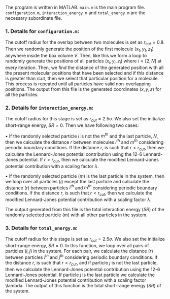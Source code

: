 The program is written in MATLAB. `main.m` is the main program file. `configuration.m`, `interaction_energy.m` and `total_energy.m` are the necessary subordinate file. 

### 1. Details for `configuration.m`:
The cutoff radius for the overlap between two molecules is set as $r_{cut} = 0.8$. Then we randomly generate the position of the first molecule $(x_1, y_1, z_1)$ anywhere inside the box volume $V$. Then, like this we form a loop to randomly generate the positions of all particles $(x_i, y_i, z_i)$ where $i=[2,N]$ at every iteration. Then, we find the distance of the generated position with all the present molecular positions that have been selected and if this distance is greater than rcut, then we select that particular position for a molecule. This process is repeated until all particles have valid non-overlapping positions. The output from this file is the generated coordinates $(x, y, z)$ for all the particles.


### 2. Details for `interaction_energy.m`:
The cutoff radius for this stage is set as $r_{cut}=2.5σ$. We also set the initialize short-range energy, $SR=0$. Then we have following two cases:

•	If the randomly selected particle $i$ is not the $m^{th}$ and the last particle, $N$, then we calculate the distance $r$ between molecules $i^{th}$ and $m^{th}$ considering periodic boundary conditions. If the distance $r$, is such that $r < r_{cut}$, then we calculate the Lennard-Jones potential contribution using the 12-6 Lennard-Jones potential. If $r > r_{cut}$, then we calculate the modified Lennard-Jones potential contribution with a scaling factor $λ$.

•	If the randomly selected particle $(m)$ is the last particle in the system, then we loop over all particles $(i)$ except the last particle and calculate the distance $(r)$ between particles $i^{th}$ and $m^{th}$ considering periodic boundary conditions. If the distance $r$, is such that $r < r_{cut}$, then we calculate the modified Lennard-Jones potential contribution with a scaling factor $λ$.

The output generated from this file is the total interaction energy $(SR)$ of the randomly selected particle $(m)$ with all other particles in the system.

### 3. Details for `total_energy.m`:
The cutoff radius for this stage is set as $r_{cut}=2.5σ$. We also set the initialize short-range energy, $SR=0$. In this function, we loop over all pairs of particles $(i, j)$ in the system. For each pair, we calculate the distance $(r)$ between particles $i^{th}$ and $j^{th}$ considering periodic boundary conditions. If the distance $r$, is such that $r < r_{cut}$, and if particle $j$ is not the last particle, then we calculate the Lennard-Jones potential contribution using the 12-6 Lennard-Jones potential. If particle $j$ is the last particle we calculate the modified Lennard-Jones potential contribution with a scaling factor \lambda. The output of this function is the total short-range energy $(SR)$ of the system.
